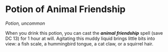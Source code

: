 # Potion of Animal Friendship 
_Potion, uncommon_ 

When you drink this potion, you can cast the **_animal friendship_** spell (save DC 13) for 1 hour at will. Agitating this muddy liquid brings little bits into view: a fish scale, a hummingbird tongue, a cat claw, or a squirrel hair. 
